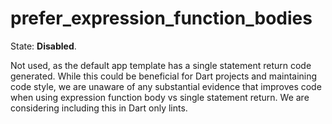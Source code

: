 # prefer_expression_function_bodies

State: **Disabled**.

Not used, as the default app template has a single statement return code generated.
While this could be beneficial for Dart projects and maintaining code style, we are unaware
of any substantial evidence that improves code when using expression function body
vs single statement return. We are considering including this in Dart only lints.
